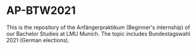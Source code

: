 # AP-BTW2021
This is the repository of the Anfängerpraktikum (Beginner's internship) of our Bachelor Studies at LMU Munich. The topic includes Bundestagswahl 2021 (German elections).
